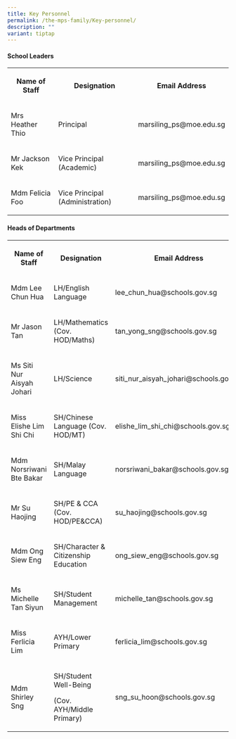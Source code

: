 ```yaml
---
title: Key Personnel
permalink: /the-mps-family/Key-personnel/
description: ""
variant: tiptap
---
```

<h4><strong>School Leaders</strong></h4>
<table>
<tbody>
<tr>
<th rowspan="1" colspan="1">
<p>Name of Staff</p>
</th>
<th rowspan="1" colspan="1">
<p>Designation</p>
</th>
<th rowspan="1" colspan="1">
<p>Email Address</p>
</th>
</tr>
<tr>
<td rowspan="1" colspan="1">
<p>Mrs Heather Thio</p>
</td>
<td rowspan="1" colspan="1">
<p>Principal</p>
</td>
<td rowspan="1" colspan="1">
<p>marsiling_ps@moe.edu.sg</p>
</td>
</tr>
<tr>
<td rowspan="1" colspan="1">
<p>Mr Jackson Kek</p>
</td>
<td rowspan="1" colspan="1">
<p>Vice Principal (Academic)</p>
</td>
<td rowspan="1" colspan="1">
<p>marsiling_ps@moe.edu.sg</p>
</td>
</tr>
<tr>
<td rowspan="1" colspan="1">
<p>Mdm Felicia Foo</p>
</td>
<td rowspan="1" colspan="1">
<p>Vice Principal (Administration)</p>
</td>
<td rowspan="1" colspan="1">
<p>marsiling_ps@moe.edu.sg</p>
</td>
</tr>
</tbody>
</table>
<p></p>
<h4><strong>Heads of Departments</strong></h4>
<table>
<tbody>
<tr>
<th rowspan="1" colspan="1">
<p>Name of Staff</p>
</th>
<th rowspan="1" colspan="1">
<p>Designation</p>
</th>
<th rowspan="1" colspan="1">
<p>Email Address</p>
</th>
</tr>
<tr>
<td rowspan="1" colspan="1">
<p>Mdm Lee Chun Hua</p>
</td>
<td rowspan="1" colspan="1">
<p>LH/English Language</p>
</td>
<td rowspan="1" colspan="1">
<p>lee_chun_hua@schools.gov.sg</p>
</td>
</tr>
<tr>
<td rowspan="1" colspan="1">
<p>Mr Jason Tan</p>
</td>
<td rowspan="1" colspan="1">
<p>LH/Mathematics (Cov. HOD/Maths)</p>
</td>
<td rowspan="1" colspan="1">
<p>tan_yong_sng@schools.gov.sg</p>
</td>
</tr>
<tr>
<td rowspan="1" colspan="1">
<p>Ms Siti Nur Aisyah Johari</p>
</td>
<td rowspan="1" colspan="1">
<p>LH/Science</p>
</td>
<td rowspan="1" colspan="1">
<p>siti_nur_aisyah_johari@schools.gov.sg</p>
</td>
</tr>
<tr>
<td rowspan="1" colspan="1">
<p>Miss Elishe Lim Shi Chi</p>
</td>
<td rowspan="1" colspan="1">
<p>SH/Chinese Language (Cov. HOD/MT)</p>
</td>
<td rowspan="1" colspan="1">
<p>elishe_lim_shi_chi@schools.gov.sg</p>
</td>
</tr>
<tr>
<td rowspan="1" colspan="1">
<p>Mdm Norsriwani Bte Bakar</p>
</td>
<td rowspan="1" colspan="1">
<p>SH/Malay Language</p>
</td>
<td rowspan="1" colspan="1">
<p>norsriwani_bakar@schools.gov.sg</p>
</td>
</tr>
<tr>
<td rowspan="1" colspan="1">
<p>Mr Su Haojing</p>
</td>
<td rowspan="1" colspan="1">
<p>SH/PE &amp; CCA (Cov. HOD/PE&amp;CCA)</p>
</td>
<td rowspan="1" colspan="1">
<p>su_haojing@schools.gov.sg</p>
</td>
</tr>
<tr>
<td rowspan="1" colspan="1">
<p>Mdm Ong Siew Eng</p>
</td>
<td rowspan="1" colspan="1">
<p>SH/Character &amp; Citizenship Education</p>
</td>
<td rowspan="1" colspan="1">
<p>ong_siew_eng@schools.gov.sg</p>
</td>
</tr>
<tr>
<td rowspan="1" colspan="1">
<p>Ms Michelle Tan Siyun</p>
</td>
<td rowspan="1" colspan="1">
<p>SH/Student Management</p>
</td>
<td rowspan="1" colspan="1">
<p>michelle_tan@schools.gov.sg</p>
</td>
</tr>
<tr>
<td rowspan="1" colspan="1">
<p>Miss Ferlicia Lim</p>
</td>
<td rowspan="1" colspan="1">
<p>AYH/Lower Primary</p>
</td>
<td rowspan="1" colspan="1">
<p>ferlicia_lim@schools.gov.sg</p>
</td>
</tr>
<tr>
<td rowspan="1" colspan="1">
<p>Mdm Shirley Sng</p>
</td>
<td rowspan="1" colspan="1">
<p>SH/Student Well-Being</p>
<p>(Cov. AYH/Middle Primary)</p>
</td>
<td rowspan="1" colspan="1">
<p>sng_su_hoon@schools.gov.sg</p>
</td>
</tr>
</tbody>
</table>
<p></p>
